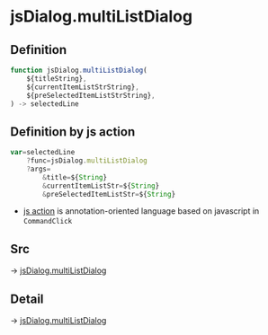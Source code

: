 # jsDialog.multiListDialog

## Definition

```js.js
function jsDialog.multiListDialog(
	${titleString},
	${currentItemListStrString},
	${preSelectedItemListStrString},
) -> selectedLine
```


## Definition by js action

```js.js
var=selectedLine
	?func=jsDialog.multiListDialog
	?args=
		&title=${String}
		&currentItemListStr=${String}
		&preSelectedItemListStr=${String}
```

- [js action](#) is annotation-oriented language based on javascript in `CommandClick`



## Src

-> [jsDialog.multiListDialog](https://github.com/puutaro/CommandClick/blob/master/app/src/main/java/com/puutaro/commandclick/fragment_lib/terminal_fragment/js_interface/dialog/JsDialog.kt#L198)

## Detail

-> [jsDialog.multiListDialog](https://github.com/puutaro/CommandClick/blob/master/md/developer/js_interface/details/dialog/JsDialog/multiListDialog.md)
